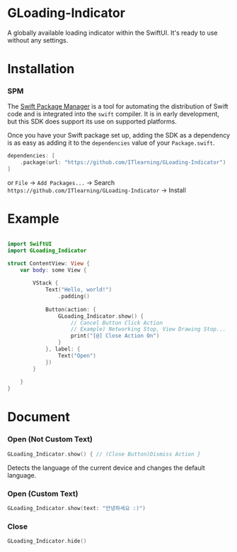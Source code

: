 # GLoading-Indicator

A globally available loading indicator within the SwiftUI.
It's ready to use without any settings.

# Installation
### SPM

The [Swift Package Manager](https://www.swift.org/package-manager/, "SPM") is a tool for automating the distribution of Swift code and is integrated into the `swift` compiler. It is in early development, but this SDK does support its use on supported platforms.

Once you have your Swift package set up, adding the SDK as a dependency is as easy as adding it to the `dependencies` value of your `Package.swift`.

```swift
dependencies: [
    .package(url: "https://github.com/ITlearning/GLoading-Indicator")
]
```
or `File` -> `Add Packages...` -> Search `https://github.com/ITlearning/GLoading-Indicator` -> Install



# Example

```swift

import SwiftUI
import GLoading_Indicator

struct ContentView: View {
    var body: some View {
        
        VStack {
            Text("Hello, world!")
                .padding()
            
            Button(action: {
                GLoading_Indicator.show() { 
                    // Cancel Button Click Action
                    // Example) Networking Stop, View Drawing Stop...
                    print("[@] Close Action On")
                }
            }, label: {
                Text("Open")
            })
        }
        
    }
}
```


# Document

### Open (Not Custom Text)
```swift
GLoading_Indicator.show() { // (Close Button)Dismiss Action }
```

Detects the language of the current device and changes the default language.

### Open (Custom Text)
```swift 
GLoading_Indicator.show(text: "안녕하세요 :)")
```
### Close
```Swift
GLoading_Indicator.hide()
```
